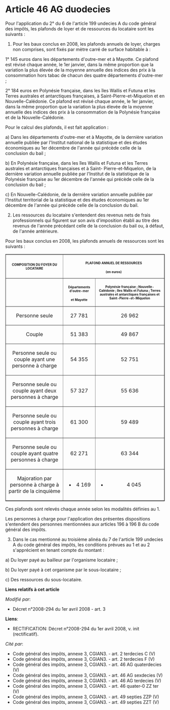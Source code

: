 # Article 46 AG duodecies

Pour l'application du 2° du 6 de l'article 199 undecies A du code général des impôts, les plafonds de loyer et de ressources
du locataire sont les suivants : 

1. Pour les baux conclus en 2008, les plafonds annuels de loyer, charges non comprises, sont fixés par mètre carré de surface
habitable à : 

1° 145 euros dans les départements d'outre-mer et à Mayotte. Ce plafond est révisé chaque année, le 1er janvier, dans la même
proportion que la variation la plus élevée de la moyenne annuelle des indices des prix à la consommation hors tabac de chacun
des quatre départements d'outre-mer ; 

2° 184 euros en Polynésie française, dans les îles Wallis et Futuna et les Terres australes et antarctiques françaises, à
Saint-Pierre-et-Miquelon et en Nouvelle-Calédonie. Ce plafond est révisé chaque année, le 1er janvier, dans la même
proportion que la variation la plus élevée de la moyenne annuelle des indices des prix à la consommation de la Polynésie
française et de la Nouvelle-Calédonie. 

Pour le calcul des plafonds, il est fait application : 

a) Dans les départements d'outre-mer et à Mayotte, de la dernière variation annuelle publiée par l'Institut national de la
statistique et des études économiques au 1er décembre de l'année qui précède celle de la conclusion du bail ; 

b) En Polynésie française, dans les îles Wallis et Futuna et les Terres australes et antarctiques françaises et à Saint-
Pierre-et-Miquelon, de la dernière variation annuelle publiée par l'Institut de la statistique de la Polynésie française au
1er décembre de l'année qui précède celle de la conclusion du bail ; 

c) En Nouvelle-Calédonie, de la dernière variation annuelle publiée par l'Institut territorial de la statistique et des
études économiques au 1er décembre de l'année qui précède celle de la conclusion du bail. 

2. Les ressources du locataire s'entendent des revenus nets de frais professionnels qui figurent sur son avis d'imposition
établi au titre des revenus de l'année précédant celle de la conclusion du bail ou, à défaut, de l'année antérieure. 

Pour les baux conclus en 2008, les plafonds annuels de ressources sont les suivants : 

<table border="1">
  <tbody>
    <tr>
      <th>
        <font size="1">COMPOSITION DU FOYER DU LOCATAIRE

</font>
      </th>
      <th colspan="2">

<font size="1">PLAFOND ANNUEL DE RESSOURCES

(en euros)

</font>
      </th>
    </tr>
    <tr>
      <th>
        <font size="1">
      </font></th>
      <th>

<font size="1">Départements d'outre-mer

et Mayotte

</font>
      </th>
      <th>

<font size="1">Polynésie française ; Nouvelle-Calédonie ; îles Wallis et Futuna ; Terres australes et antarctiques françaises
et Saint-Pierre-et-Miquelon</font>

</th>
    </tr>
    <tr>
      <td align="center">

Personne seule

</td>
      <td align="center">

27 781

</td>
      <td align="center">

26 962

</td>
    </tr>
    <tr>
      <td align="center">

Couple

</td>
      <td align="center">

51 383

</td>
      <td align="center">

49 867

</td>
    </tr>
    <tr>
      <td align="center">

Personne seule ou couple ayant une personne à charge

</td>
      <td align="center">

54 355

</td>
      <td align="center">

52 751

</td>
    </tr>
    <tr>
      <td align="center">

Personne seule ou couple ayant deux personnes à charge

</td>
      <td align="center">

57 327

</td>
      <td align="center">

55 636

</td>
    </tr>
    <tr>
      <td align="center">

Personne seule ou couple ayant trois personnes à charge

</td>
      <td align="center">

61 300

</td>
      <td align="center">

59 489

</td>
    </tr>
    <tr>
      <td align="center">

Personne seule ou couple ayant quatre personnes à charge

</td>
      <td align="center">

62 271

</td>
      <td align="center">

63 344

</td>
    </tr>
    <tr>
      <td align="center">

Majoration par personne à charge à partir de la cinquième

</td>
      <td align="center">

+ 4 169

</td>
      <td align="center">

+ 4 045

</td>
    </tr>
  </tbody>
</table>

Ces plafonds sont relevés chaque année selon les modalités définies au 1. 

Les personnes à charge pour l'application des présentes dispositions s'entendent des personnes mentionnées aux articles 196 à
196 B du code général des impôts. 

3. Dans le cas mentionné au troisième alinéa du 7 de l'article 199 undecies A du code général des impôts, les conditions
prévues au 1 et au 2 s'apprécient en tenant compte du montant : 

a) Du loyer payé au bailleur par l'organisme locataire ; 

b) Du loyer payé à cet organisme par le sous-locataire ; 

c) Des ressources du sous-locataire.

**Liens relatifs à cet article**

_Modifié par_:

  - Décret n°2008-294 du 1er avril 2008 - art. 3

**Liens**:

  - RECTIFICATION: Décret n°2008-294  du 1er avril 2008, v. init (rectificatif).

_Cité par_:

  - Code général des impôts, annexe 3, CGIAN3. - art. 2 terdecies C (V)
  - Code général des impôts, annexe 3, CGIAN3. - art. 2 terdecies F (V)
  - Code général des impôts, annexe 3, CGIAN3. - art. 46 AG quaterdecies (V)
  - Code général des impôts, annexe 3, CGIAN3. - art. 46 AG sexdecies (V)
  - Code général des impôts, annexe 3, CGIAN3. - art. 46 AG terdecies (V)
  - Code général des impôts, annexe 3, CGIAN3. - art. 46 quater-0 ZZ ter (V)
  - Code général des impôts, annexe 3, CGIAN3. - art. 49 septies ZZP (V)
  - Code général des impôts, annexe 3, CGIAN3. - art. 49 septies ZZT (V)
